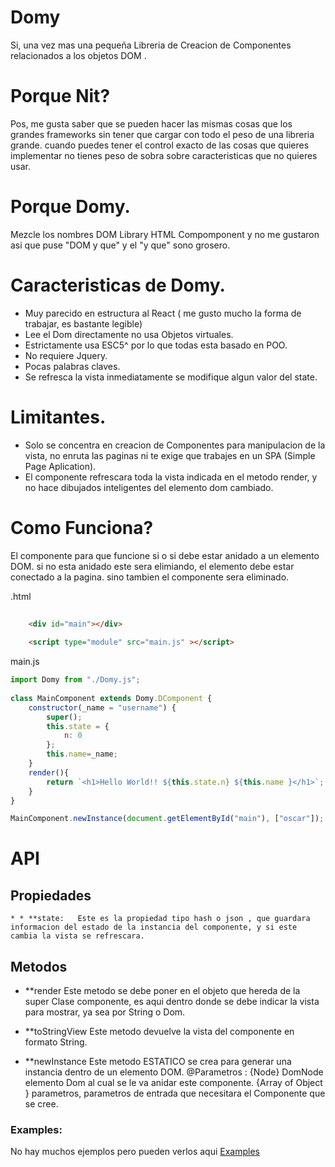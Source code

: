 # Domy

Si, una vez mas una pequeña Libreria de Creacion de Componentes relacionados a los objetos DOM .




# Porque Nit?

Pos, me gusta saber que se pueden hacer las mismas cosas que los grandes frameworks sin tener que cargar con todo el peso de una libreria grande.
cuando puedes tener el control exacto de las cosas que quieres implementar no tienes peso de sobra sobre caracteristicas que no quieres usar.

# Porque Domy.

Mezcle los nombres DOM Library HTML Compomponent y no me gustaron asi que puse "DOM y que" y el "y que" sono grosero.


# Caracteristicas de Domy.

*  Muy parecido en estructura al React ( me gusto mucho la forma de trabajar, es bastante legible)
*  Lee el Dom directamente no usa Objetos virtuales.
*  Estrictamente usa ESC5^  por lo que todas esta basado en POO.
*  No requiere Jquery.
*  Pocas palabras claves.
*  Se refresca la vista inmediatamente se modifique algun valor del state.


# Limitantes.

 - Solo se concentra en creacion de Componentes para manipulacion de la vista, no enruta las paginas ni te exige que trabajes en un SPA (Simple Page Aplication).
 - El componente refrescara toda la vista indicada en el metodo render, y no hace dibujados inteligentes del elemento dom cambiado.
 
 
# Como Funciona?
El componente para que funcione si o si debe estar anidado a un elemento DOM. si no esta anidado este sera elimiando, el elemento debe estar conectado a la pagina. sino tambien el componente sera eliminado.


.html
```html 
	
	<div id="main"></div>	
	
	<script type="module" src="main.js" ></script>
``` 
main.js
```js
import Domy from "./Domy.js";
	
class MainComponent extends Domy.DComponent {
	constructor(_name = "username") {
		super();
		this.state = { 
			n: 0
		}; 
		this.name=_name;
	}	
	render(){ 
		return `<h1>Hello World!! ${this.state.n} ${this.name }</h1>`;
	}
}

MainComponent.newInstance(document.getElementById("main"), ["oscar"]); 

``` 



#  API

## Propiedades 

	* * **state:   Este es la propiedad tipo hash o json , que guardara informacion del estado de la instancia del componente, y si este cambia la vista se refrescara.
  
## Metodos
	
* **render   Este metodo se debe poner en el objeto que hereda de la super Clase componente, es aqui dentro donde se debe indicar la vista para mostrar, ya sea por String o Dom.
			
* **toStringView  Este metodo devuelve la vista del componente en formato String.

* **newInstance   Este metodo ESTATICO se crea para generar una instancia dentro de un elemento DOM.
		@Parametros : 
						{Node} DomNode elemento Dom al cual se le va anidar este componente.
						{Array of Object } parametros, parametros de entrada que necesitara el Componente que se cree.
	
	

### Examples:
 No hay muchos ejemplos pero pueden verlos aqui
 [Examples](examples/README.md)